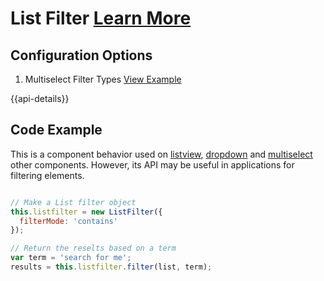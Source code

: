 
# List Filter  [Learn More](#)

## Configuration Options

1. Multiselect Filter Types [View Example]( ../components/multiselect/example-filter-types)

{{api-details}}

## Code Example

This is a component behavior used on [listview]( ../components/listview), [dropdown]( ../components/dropdown) and [multiselect]( ../components/multiselect) other components. However, its API may be useful in applications for filtering elements.

```javascript

// Make a List filter object
this.listfilter = new ListFilter({
  filterMode: 'contains'
});

// Return the reselts based on a term
var term = 'search for me';
results = this.listfilter.filter(list, term);

```
